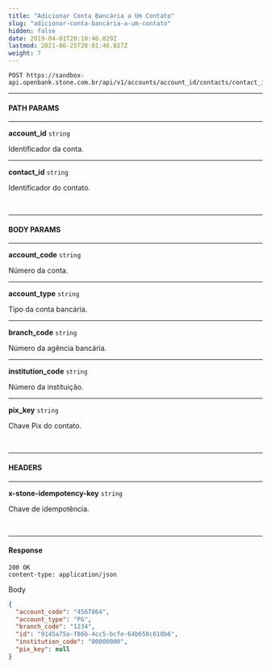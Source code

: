 ```yaml
---
title: "Adicionar Conta Bancária a Um Contato"
slug: "adicionar-conta-bancária-a-um-contato"
hidden: false
date: 2019-04-01T20:10:46.029Z
lastmod: 2021-06-25T20:01:46.027Z
weight: 7
---
```



```
POST https://sandbox-api.openbank.stone.com.br/api/v1/accounts/account_id/contacts/contact_id/bank_accounts
```

---

#### **PATH PARAMS**

---

**account_id**  `string`

Identificador da conta.

---

**contact_id**  `string`

Identificador do contato.

<br>

---

#### **BODY PARAMS**

---

**account_code**  `string`

Número da conta.

---

**account_type**  `string`

Tipo da conta bancária.

---

**branch_code**  `string`

Número da agência bancária.

---

**institution_code**  `string`

Número da instituição.

---

**pix_key**  `string`

Chave Pix do contato.

<br>

---
#### **HEADERS**

---

**x-stone-idempotency-key**  `string`

Chave de idempotência.

<br>

---

#### **Response**

```
200 OK
content-type: application/json
```
Body
```json
{
  "account_code": "4567864",
  "account_type": "PG",
  "branch_code": "1234",
  "id": "9145a75a-f86b-4cc5-bcfe-64b658c610b6",
  "institution_code": "00000000",
  "pix_key": null
}
```